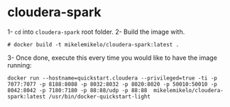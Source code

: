 # cloudera-spark

1- `cd` into `cloudera-spark` root folder. 
2- Build the image with.

`# docker build -t mikelemikelo/cloudera-spark:latest . `

3- Once done, execute this every time you would like to have the image running:

```
docker run --hostname=quickstart.cloudera --privileged=true -ti -p 7077:7077 -p 8188:8088 -p 8032:8032 -p 8020:8020 -p 50010:50010 -p 8042:8042 -p 7180:7180 -p 88:88/udp -p 88:88  mikelemikelo/cloudera-spark:latest /usr/bin/docker-quickstart-light 
```
